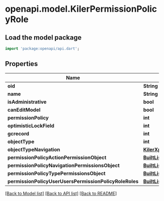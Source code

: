 # openapi.model.KilerPermissionPolicyRole

## Load the model package
```dart
import 'package:openapi/api.dart';
```

## Properties
Name | Type | Description | Notes
------------ | ------------- | ------------- | -------------
**oid** | **String** |  | [optional] 
**name** | **String** |  | [optional] 
**isAdministrative** | **bool** |  | [optional] 
**canEditModel** | **bool** |  | [optional] 
**permissionPolicy** | **int** |  | [optional] 
**optimisticLockField** | **int** |  | [optional] 
**gcrecord** | **int** |  | [optional] 
**objectType** | **int** |  | [optional] 
**objectTypeNavigation** | [**KilerXpobjectType**](KilerXpobjectType.md) |  | [optional] 
**permissionPolicyActionPermissionObject** | [**BuiltList<KilerPermissionPolicyActionPermissionObject>**](KilerPermissionPolicyActionPermissionObject.md) |  | [optional] 
**permissionPolicyNavigationPermissionsObject** | [**BuiltList<KilerPermissionPolicyNavigationPermissionsObject>**](KilerPermissionPolicyNavigationPermissionsObject.md) |  | [optional] 
**permissionPolicyTypePermissionsObject** | [**BuiltList<KilerPermissionPolicyTypePermissionsObject>**](KilerPermissionPolicyTypePermissionsObject.md) |  | [optional] 
**permissionPolicyUserUsersPermissionPolicyRoleRoles** | [**BuiltList<KilerPermissionPolicyUserUsersPermissionPolicyRoleRoles>**](KilerPermissionPolicyUserUsersPermissionPolicyRoleRoles.md) |  | [optional] 

[[Back to Model list]](../README.md#documentation-for-models) [[Back to API list]](../README.md#documentation-for-api-endpoints) [[Back to README]](../README.md)


